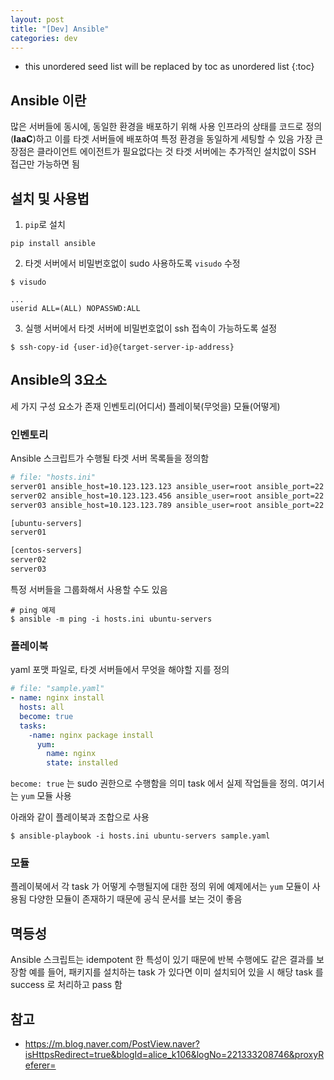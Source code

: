 ```yaml
---
layout: post
title: "[Dev] Ansible"
categories: dev
---
```


* this unordered seed list will be replaced by toc as unordered list
{:toc}

## Ansible 이란

많은 서버들에 동시에, 동일한 환경을 배포하기 위해 사용
인프라의 상태를 코드로 정의(**IaaC**)하고 이를 타겟 서버들에 배포하여 특정 환경을 동일하게 세팅할 수 있음
가장 큰 장점은 클라이언트 에이전트가 필요없다는 것
타겟 서버에는 추가적인 설치없이 SSH 접근만 가능하면 됨

## 설치 및 사용법

1. `pip`로 설치

```
pip install ansible
```

2. 타겟 서버에서 비밀번호없이 sudo 사용하도록 `visudo` 수정

```
$ visudo
```

```
...
userid ALL=(ALL) NOPASSWD:ALL
```

3. 실행 서버에서 타겟 서버에 비밀번호없이 ssh 접속이 가능하도록 설정

```
$ ssh-copy-id {user-id}@{target-server-ip-address}
```

## Ansible의 3요소

세 가지 구성 요소가 존재
인벤토리(어디서)
플레이북(무엇을)
모듈(어떻게)

### 인벤토리

Ansible 스크립트가 수행될 타겟 서버 목록들을 정의함

~~~bash
# file: "hosts.ini"
server01 ansible_host=10.123.123.123 ansible_user=root ansible_port=22
server02 ansible_host=10.123.123.456 ansible_user=root ansible_port=22
server03 ansible_host=10.123.123.789 ansible_user=root ansible_port=22

[ubuntu-servers]
server01

[centos-servers]
server02
server03
~~~

특정 서버들을 그룹화해서 사용할 수도 있음

```
# ping 예제
$ ansible -m ping -i hosts.ini ubuntu-servers
```

### 플레이북

yaml 포맷 파일로, 타겟 서버들에서 무엇을 해야할 지를 정의

~~~yaml
# file: "sample.yaml"
- name: nginx install
  hosts: all
  become: true
  tasks:
    -name: nginx package install
      yum:
        name: nginx
        state: installed
~~~

`become: true` 는 sudo 권한으로 수행함을 의미
task 에서 실제 작업들을 정의. 여기서는 `yum` 모듈 사용

아래와 같이 플레이북과 조합으로 사용

```
$ ansible-playbook -i hosts.ini ubuntu-servers sample.yaml
```

### 모듈

플레이북에서 각 task 가 어떻게 수행될지에 대한 정의
위에 예제에서는 `yum` 모듈이 사용됨
다양한 모듈이 존재하기 때문에 공식 문서를 보는 것이 좋음

## 멱등성

Ansible 스크립트는 idempotent 한 특성이 있기 때문에 반복 수행에도 같은 결과를 보장함
예를 들어, 패키지를 설치하는 task 가 있다면 이미 설치되어 있을 시 해당 task 를 success 로 처리하고 pass 함

## 참고

- <https://m.blog.naver.com/PostView.naver?isHttpsRedirect=true&blogId=alice_k106&logNo=221333208746&proxyReferer=>
